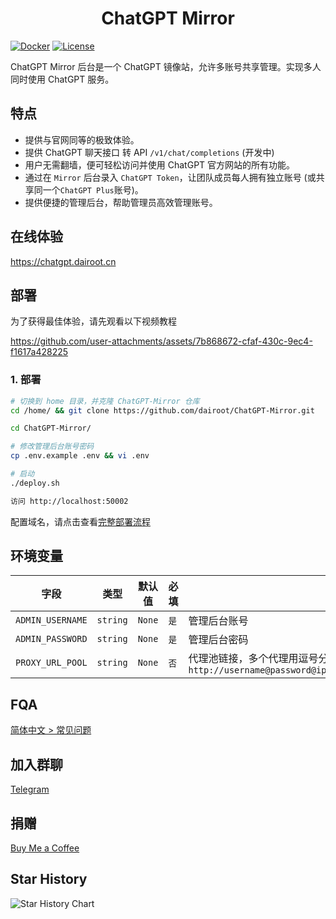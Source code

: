 <h1 align="center">ChatGPT Mirror</h1>

[![Docker](https://img.shields.io/docker/pulls/dairoot/chatgpt-mirror?label=ChatGPT-Mirror&logo=docker)](https://hub.docker.com/r/dairoot/chatgpt-mirror)
[![License](https://img.shields.io/github/license/dairoot/ChatGPT-Mirror)](https://github.com/dairoot/ChatGPT-Mirror/blob/main/LICENSE)

ChatGPT Mirror 后台是一个 ChatGPT 镜像站，允许多账号共享管理。实现多人同时使用 ChatGPT 服务。

## 特点

- 提供与官网同等的极致体验。
- 提供 ChatGPT 聊天接口 转 API `/v1/chat/completions` (开发中)
- 用户无需翻墙，便可轻松访问并使用 ChatGPT 官方网站的所有功能。
- 通过在 `Mirror` 后台录入 `ChatGPT Token`，让团队成员每人拥有独立账号 (或共享同一个`ChatGPT Plus`账号)。
- 提供便捷的管理后台，帮助管理员高效管理账号。

## 在线体验

https://chatgpt.dairoot.cn

## 部署

为了获得最佳体验，请先观看以下视频教程

https://github.com/user-attachments/assets/7b868672-cfaf-430c-9ec4-f1617a428225

<!--
<a href="https://www.bilibili.com/video/BV1fD421M7xP/" target="_blank">
  <img src="./docs/img/cover.jpeg"  alt="使用方法">
</a>
-->

### 1. 部署

```bash
# 切换到 home 目录，并克隆 ChatGPT-Mirror 仓库
cd /home/ && git clone https://github.com/dairoot/ChatGPT-Mirror.git

cd ChatGPT-Mirror/

# 修改管理后台账号密码
cp .env.example .env && vi .env

# 启动
./deploy.sh

访问 http://localhost:50002
```

配置域名，请点击查看[完整部署流程](./docs/deploy.md)

## 环境变量

| 字段             | 类型      | 默认值  | 必填 | 描述                                                                                                    |
| ---------------- | --------- | ------- | ---- | ------------------------------------------------------------------------------------------------------- |
| `ADMIN_USERNAME` | `string`  | `None`  | `是` | 管理后台账号                                                                                            |
| `ADMIN_PASSWORD` | `string`  | `None`  | `是` | 管理后台密码                                                                                            |
| `PROXY_URL_POOL` | `string`  | `None`  | `否` | 代理池链接，多个代理用逗号分隔<br>`http://username@password@ip:port,socks5://username@password@ip:port` |

## FQA

[简体中文 > 常见问题](./docs/faq-cn.md)

## 加入群聊

[Telegram](https://t.me/+34aYksZdq5ZhMzhl)

## 捐赠

[Buy Me a Coffee](./docs/donation.md)

## Star History

![Star History Chart](https://api.star-history.com/svg?repos=dairoot/ChatGPT-Mirror&type=Timeline)
